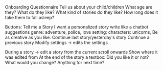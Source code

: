 Onboarding
    Questionnaire
    Tell us about your child/children
    What age are they? What do they like?
    What kind of stories do they like?
    How long does it take them to fall asleep?

Buttons:
Tell me a Story
I want a personalized story
    write like a chatbot
    suggestions
        genre: adventure, police, love
        setting:
        characters: unicorns,
        Be as creative as you like.
Continue last story/yesterday's story
Continue a previous story
Modify settings -> edits the settings

During a story -> edit a story from the current scroll onwards
Show where it was edited from
At the end of the story a textbox:
    Did you like it or not? What would you change? Anything for next time?
